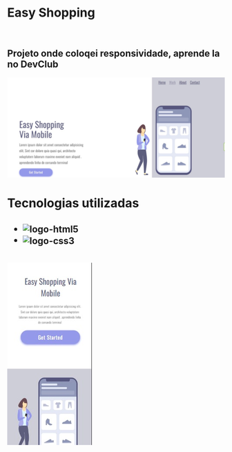 <h1>Easy Shopping</h1>
<br>
<h2>Projeto onde coloqei responsividade, aprende la no DevClub</h2>

<img src="https://github.com/zaqueumenezes/reposvidade-zaqueu-site/blob/main/desktop.jpg?raw=true"/>
<br>
<h1>Tecnologias utilizadas</h1>
<h2>
<ul>
<li><img align="center" height="20px" src="https://img.shields.io/badge/HTML5-E34F26?style=for-the-badge&logo=html5&logoColor=white" alt="logo-html5"/></li>
<li><img align="center" height="20px" width="65px" src="https://img.shields.io/badge/CSS3-1572B6?style=for-the-badge&logo=css3&logoColor=white" alt="logo-css3"</li>
</ul>
</h2>
<br>
<img src="https://github.com/zaqueumenezes/reposvidade-zaqueu-site/blob/main/mobile.jpg?raw=true"/>
